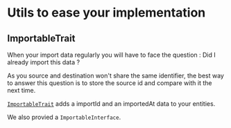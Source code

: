 # Utils to ease your implementation

## ImportableTrait

When your import data regularly you will have to face the question : Did I already import this data ?

As you source and destination won't share the same identifier, the best way to answer this question is to store
the source id and compare with it the next time.

[`ImportableTrait`](https://github.com/smartbooster/etl-bundle/blob/master/src/Entity/ImportableTrait.php) adds a
importId and an importedAt data to your entities.

We also provied a `ImportableInterface`.
